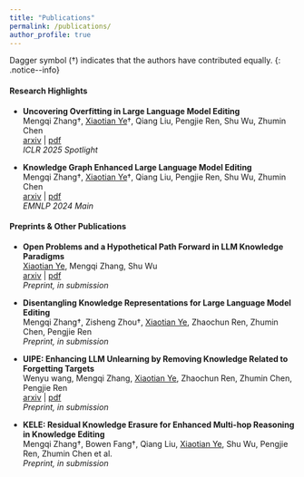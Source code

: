 ```yaml
---
title: "Publications"
permalink: /publications/
author_profile: true
---
```


Dagger symbol (†) indicates that the authors have contributed equally. 
{: .notice--info}

#### Research Highlights

- **Uncovering Overfitting in Large Language Model Editing**  
	Mengqi Zhang†, <u>Xiaotian Ye</u>†, Qiang Liu, Pengjie Ren, Shu Wu, Zhumin Chen  
	[arxiv](https://arxiv.org/abs/2410.07819) | [pdf](/files/papers/EVOKE.pdf)  
	*ICLR 2025 Spotlight*

- **Knowledge Graph Enhanced Large Language Model Editing**  
	Mengqi Zhang†, <u>Xiaotian Ye</u>†, Qiang Liu, Pengjie Ren, Shu Wu, Zhumin Chen  
	[arxiv](https://arxiv.org/abs/2402.13593) | [pdf](/files/papers/GLAME.pdf)  
	*EMNLP 2024 Main*  

#### Preprints & Other Publications

- **Open Problems and a Hypothetical Path Forward in LLM Knowledge Paradigms**  
    <u>Xiaotian Ye</u>, Mengqi Zhang, Shu Wu  
    [arxiv](https://arxiv.org/abs/2504.06823) | [pdf](/files/papers/blog_knowledge.pdf)  
    *Preprint, in submission*  
    
- **Disentangling Knowledge Representations for Large Language Model Editing**  
	Mengqi Zhang†, Zisheng Zhou†, <u>Xiaotian Ye</u>, Zhaochun Ren, Zhumin Chen, Pengjie Ren  
	*Preprint, in submission*

- **UIPE: Enhancing LLM Unlearning by Removing Knowledge Related to Forgetting Targets**  
	Wenyu wang, Mengqi Zhang, <u>Xiaotian Ye</u>, Zhaochun Ren, Zhumin Chen, Pengjie Ren  
	[arxiv](https://arxiv.org/abs/2503.04693) | [pdf](/files/papers/UIPE.pdf)  
	*Preprint, in submission*

- **KELE: Residual Knowledge Erasure for Enhanced Multi-hop Reasoning in Knowledge Editing**  
	Mengqi Zhang†, Bowen Fang†, Qiang Liu, <u>Xiaotian Ye</u>, Shu Wu, Pengjie Ren, Zhumin Chen et al.  
	*Preprint, in submission*
